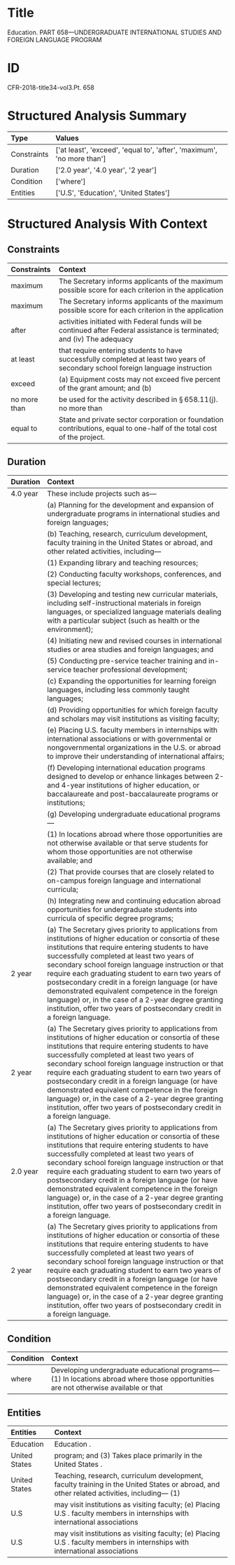 # Title

 Education. PART 658—UNDERGRADUATE INTERNATIONAL STUDIES AND FOREIGN LANGUAGE PROGRAM


# ID

 CFR-2018-title34-vol3.Pt. 658


# Structured Analysis Summary

| Type        | Values                                                                 |
|:------------|:-----------------------------------------------------------------------|
| Constraints | ['at least', 'exceed', 'equal to', 'after', 'maximum', 'no more than'] |
| Duration    | ['2.0 year', '4.0 year', '2 year']                                     |
| Condition   | ['where']                                                              |
| Entities    | ['U.S', 'Education', 'United States']                                  |


# Structured Analysis With Context

 


## Constraints

| Constraints   | Context                                                                                                                           |
|:--------------|:----------------------------------------------------------------------------------------------------------------------------------|
| maximum       | The Secretary informs applicants of the  maximum possible score for each criterion in the application                             |
| maximum       | The Secretary informs applicants of the  maximum possible score for each criterion in the application                             |
| after         | activities initiated with Federal funds will be continued after Federal assistance is terminated; and (iv) The adequacy           |
| at least      | that require entering students to have successfully completed at least two years of secondary school foreign language instruction |
| exceed        | (a) Equipment costs may not  exceed five percent of the grant amount; and (b)                                                     |
| no more than  | be used for the activity described in &#167;&#8201;658.11(j). no more than                                                        |
| equal to      | State and private sector corporation or foundation contributions, equal to  one-half of the total cost of the project.            |


## Duration

| Duration   | Context                                                                                                                                                                                                                                                                                                                                                                                                                                                                                                                                                          |
|:-----------|:-----------------------------------------------------------------------------------------------------------------------------------------------------------------------------------------------------------------------------------------------------------------------------------------------------------------------------------------------------------------------------------------------------------------------------------------------------------------------------------------------------------------------------------------------------------------|
| 4.0 year   | These include projects such as&#8212;                                                                                                                                                                                                                                                                                                                                                                                                                                                                                                                            |
|            |               (a) Planning for the development and expansion of undergraduate programs in international studies and foreign languages;                                                                                                                                                                                                                                                                                                                                                                                                                           |
|            |               (b) Teaching, research, curriculum development, faculty training in the United States or abroad, and other related activities, including&#8212;                                                                                                                                                                                                                                                                                                                                                                                                    |
|            |               (1) Expanding library and teaching resources;                                                                                                                                                                                                                                                                                                                                                                                                                                                                                                      |
|            |               (2) Conducting faculty workshops, conferences, and special lectures;                                                                                                                                                                                                                                                                                                                                                                                                                                                                               |
|            |               (3) Developing and testing new curricular materials, including self-instructional materials in foreign languages, or specialized language materials dealing with a particular subject (such as health or the environment);                                                                                                                                                                                                                                                                                                                         |
|            |               (4) Initiating new and revised courses in international studies or area studies and foreign languages; and                                                                                                                                                                                                                                                                                                                                                                                                                                         |
|            |               (5) Conducting pre-service teacher training and in-service teacher professional development;                                                                                                                                                                                                                                                                                                                                                                                                                                                       |
|            |               (c) Expanding the opportunities for learning foreign languages, including less commonly taught languages;                                                                                                                                                                                                                                                                                                                                                                                                                                          |
|            |               (d) Providing opportunities for which foreign faculty and scholars may visit institutions as visiting faculty;                                                                                                                                                                                                                                                                                                                                                                                                                                     |
|            |               (e) Placing U.S. faculty members in internships with international associations or with governmental or nongovernmental organizations in the U.S. or abroad to improve their understanding of international affairs;                                                                                                                                                                                                                                                                                                                               |
|            |               (f) Developing international education programs designed to develop or enhance linkages between 2-and 4-year institutions of higher education, or baccalaureate and post-baccalaureate programs or institutions;                                                                                                                                                                                                                                                                                                                                   |
|            |               (g) Developing undergraduate educational programs&#8212;                                                                                                                                                                                                                                                                                                                                                                                                                                                                                           |
|            |               (1) In locations abroad where those opportunities are not otherwise available or that serve students for whom those opportunities are not otherwise available; and                                                                                                                                                                                                                                                                                                                                                                                 |
|            |               (2) That provide courses that are closely related to on-campus foreign language and international curricula;                                                                                                                                                                                                                                                                                                                                                                                                                                       |
|            |               (h) Integrating new and continuing education abroad opportunities for undergraduate students into curricula of specific degree programs;                                                                                                                                                                                                                                                                                                                                                                                                           |
| 2 year     | (a) The Secretary gives priority to applications from institutions of higher education or consortia of these institutions that require entering students to have successfully completed at least two years of secondary school foreign language instruction or that require each graduating student to earn two years of postsecondary credit in a foreign language (or have demonstrated equivalent competence in the foreign language) or, in the case of a 2-year degree granting institution, offer two years of postsecondary credit in a foreign language. |
| 2 year     | (a) The Secretary gives priority to applications from institutions of higher education or consortia of these institutions that require entering students to have successfully completed at least two years of secondary school foreign language instruction or that require each graduating student to earn two years of postsecondary credit in a foreign language (or have demonstrated equivalent competence in the foreign language) or, in the case of a 2-year degree granting institution, offer two years of postsecondary credit in a foreign language. |
| 2.0 year   | (a) The Secretary gives priority to applications from institutions of higher education or consortia of these institutions that require entering students to have successfully completed at least two years of secondary school foreign language instruction or that require each graduating student to earn two years of postsecondary credit in a foreign language (or have demonstrated equivalent competence in the foreign language) or, in the case of a 2-year degree granting institution, offer two years of postsecondary credit in a foreign language. |
| 2 year     | (a) The Secretary gives priority to applications from institutions of higher education or consortia of these institutions that require entering students to have successfully completed at least two years of secondary school foreign language instruction or that require each graduating student to earn two years of postsecondary credit in a foreign language (or have demonstrated equivalent competence in the foreign language) or, in the case of a 2-year degree granting institution, offer two years of postsecondary credit in a foreign language. |


## Condition

| Condition   | Context                                                                                                                                    |
|:------------|:-------------------------------------------------------------------------------------------------------------------------------------------|
| where       | Developing undergraduate educational programs&#8212; (1) In locations abroad where those opportunities are not otherwise available or that |


## Entities

| Entities      | Context                                                                                                                                         |
|:--------------|:------------------------------------------------------------------------------------------------------------------------------------------------|
| Education     | Education .                                                                                                                                     |
| United States | program; and (3) Takes place primarily in the United States .                                                                                   |
| United States | Teaching, research, curriculum development, faculty training in the United States or abroad, and other related activities, including&#8212; (1) |
| U.S           | may visit institutions as visiting faculty; (e) Placing U.S . faculty members in internships with international associations                    |
| U.S           | may visit institutions as visiting faculty; (e) Placing U.S . faculty members in internships with international associations                    |



